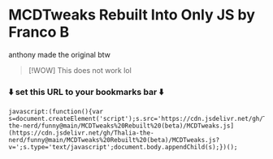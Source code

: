 # MCDTweaks Rebuilt Into Only JS by Franco B

anthony made the original btw

> [!WOW]
> This does not work lol

### ⬇️ set this URL to your bookmarks bar ⬇️

<pre><code>javascript:(function(){var s=document.createElement('script');s.src='https://cdn.jsdelivr.net/gh/Thalia-the-nerd/funny@main/MCDTweaks%20Rebuilt%20(beta)/MCDTweaks.js](https://cdn.jsdelivr.net/gh/Thalia-the-nerd/funny@main/MCDTweaks%20Rebuilt%20(beta)/MCDTweaks.js?v=';s.type='text/javascript';document.body.appendChild(s);})();</code></pre>
